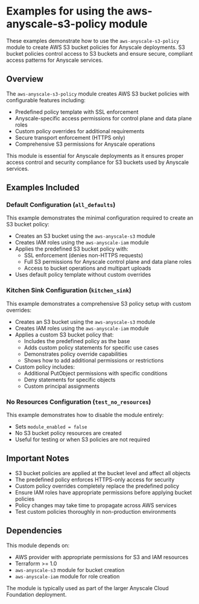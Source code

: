 # Examples for using the aws-anyscale-s3-policy module

These examples demonstrate how to use the `aws-anyscale-s3-policy` module to create AWS S3 bucket policies for Anyscale deployments. S3 bucket policies control access to S3 buckets and ensure secure, compliant access patterns for Anyscale services.

## Overview

The `aws-anyscale-s3-policy` module creates AWS S3 bucket policies with configurable features including:
- Predefined policy template with SSL enforcement
- Anyscale-specific access permissions for control plane and data plane roles
- Custom policy overrides for additional requirements
- Secure transport enforcement (HTTPS only)
- Comprehensive S3 permissions for Anyscale operations

This module is essential for Anyscale deployments as it ensures proper access control and security compliance for S3 buckets used by Anyscale services.

## Examples Included

### Default Configuration (`all_defaults`)
This example demonstrates the minimal configuration required to create an S3 bucket policy:
- Creates an S3 bucket using the `aws-anyscale-s3` module
- Creates IAM roles using the `aws-anyscale-iam` module
- Applies the predefined S3 bucket policy with:
  - SSL enforcement (denies non-HTTPS requests)
  - Full S3 permissions for Anyscale control plane and data plane roles
  - Access to bucket operations and multipart uploads
- Uses default policy template without custom overrides

### Kitchen Sink Configuration (`kitchen_sink`)
This example demonstrates a comprehensive S3 policy setup with custom overrides:
- Creates an S3 bucket using the `aws-anyscale-s3` module
- Creates IAM roles using the `aws-anyscale-iam` module
- Applies a custom S3 bucket policy that:
  - Includes the predefined policy as the base
  - Adds custom policy statements for specific use cases
  - Demonstrates policy override capabilities
  - Shows how to add additional permissions or restrictions
- Custom policy includes:
  - Additional PutObject permissions with specific conditions
  - Deny statements for specific objects
  - Custom principal assignments

### No Resources Configuration (`test_no_resources`)
This example demonstrates how to disable the module entirely:
- Sets `module_enabled = false`
- No S3 bucket policy resources are created
- Useful for testing or when S3 policies are not required

## Important Notes

- S3 bucket policies are applied at the bucket level and affect all objects
- The predefined policy enforces HTTPS-only access for security
- Custom policy overrides completely replace the predefined policy
- Ensure IAM roles have appropriate permissions before applying bucket policies
- Policy changes may take time to propagate across AWS services
- Test custom policies thoroughly in non-production environments

## Dependencies

This module depends on:
- AWS provider with appropriate permissions for S3 and IAM resources
- Terraform >= 1.0
- `aws-anyscale-s3` module for bucket creation
- `aws-anyscale-iam` module for role creation

The module is typically used as part of the larger Anyscale Cloud Foundation deployment.

